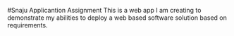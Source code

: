 #Snaju Applicantion Assignment
This is a web app I am creating to demonstrate my abilities to deploy a web based software solution based on requirements.